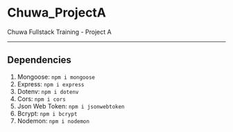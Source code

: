 # Chuwa_ProjectA

Chuwa Fullstack Training - Project A

---

## Dependencies

1. Mongoose: `npm i mongoose`
2. Express: `npm i express`
3. Dotenv: `npm i dotenv`
4. Cors: `npm i cors`
5. Json Web Token: `npm i jsonwebtoken`
6. Bcrypt: `npm i bcrypt`
7. Nodemon: `npm i nodemon`
